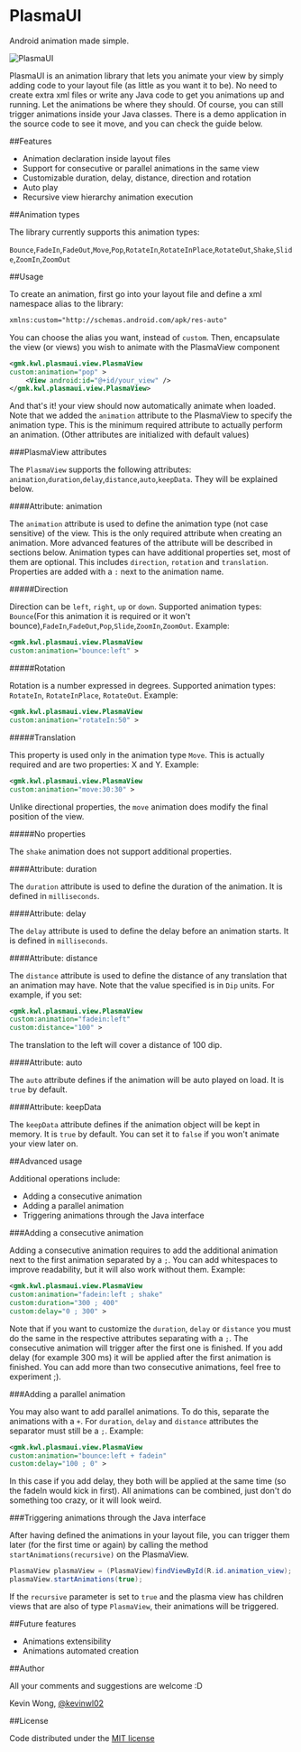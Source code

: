 PlasmaUI
========

Android animation made simple.

![PlasmaUI](/../github-media/media/presentation.gif?raw=true)

PlasmaUI is an animation library that lets you animate your view by simply adding code to your layout file (as little as you want it to be). No need to create extra xml files or write any Java code to get you animations up and running. Let the animations be where they should. Of course, you can still trigger animations inside your Java classes. 
There is a demo application in the source code to see it move, and you can check the guide below.

##Features

* Animation declaration inside layout files
* Support for consecutive or parallel animations in the same view
* Customizable duration, delay, distance, direction and rotation
* Auto play
* Recursive view hierarchy animation execution

##Animation types

The library currently supports this animation types:

`Bounce`,`FadeIn`,`FadeOut`,`Move`,`Pop`,`RotateIn`,`RotateInPlace`,`RotateOut`,`Shake`,`Slide`,`ZoomIn`,`ZoomOut`

##Usage

To create an animation, first go into your layout file and define a xml namespace alias to the library:

``` xml
xmlns:custom="http://schemas.android.com/apk/res-auto"
```

You can choose the alias you want, instead of `custom`.
Then, encapsulate the view (or views) you wish to animate with the PlasmaView component

``` xml
<gmk.kwl.plasmaui.view.PlasmaView
custom:animation="pop" >
	<View android:id="@+id/your_view" />
</gmk.kwl.plasmaui.view.PlasmaView>
```

And that's it! your view should now automatically animate when loaded.
Note that we added the `animation` attribute to the PlasmaView to specify the animation type. This is the minimum required attribute to actually perform an animation. (Other attributes are initialized with default values)

###PlasmaView attributes

The `PlasmaView` supports the following attributes: `animation`,`duration`,`delay`,`distance`,`auto`,`keepData`. They will be explained below.

####Attribute: animation

The `animation` attribute is used to define the animation type (not case sensitive) of the view. This is the only required attribute when creating an animation. More advanced features of the attribute will be described in sections below.
Animation types can have additional properties set, most of them are optional. This includes `direction`, `rotation` and `translation`. Properties are added with a `:` next to the animation name.

#####Direction

Direction can be `left`, `right`, `up` or `down`.
Supported animation types: `Bounce`(For this animation it is required or it won't bounce),`FadeIn`,`FadeOut`,`Pop`,`Slide`,`ZoomIn`,`ZoomOut`.
Example:

``` xml
<gmk.kwl.plasmaui.view.PlasmaView
custom:animation="bounce:left" >
```

#####Rotation

Rotation is a number expressed in degrees.
Supported animation types: `RotateIn`, `RotateInPlace`, `RotateOut`.
Example:

``` xml
<gmk.kwl.plasmaui.view.PlasmaView
custom:animation="rotateIn:50" >
```

#####Translation

This property is used only in the animation type `Move`. This is actually required and are two properties: X and Y.
Example:

``` xml
<gmk.kwl.plasmaui.view.PlasmaView
custom:animation="move:30:30" >
```

Unlike directional properties, the `move` animation does modify the final position of the view.

#####No properties

The `shake` animation does not support additional properties.

####Attribute: duration

The `duration` attribute is used to define the duration of the animation. It is defined in `milliseconds`.

####Attribute: delay

The `delay` attribute is used to define the delay before an animation starts. It is defined in `milliseconds`.

####Attribute: distance

The `distance` attribute is used to define the distance of any translation that an animation may have. Note that the value specified is in `Dip` units. For example, if you set:

``` xml
<gmk.kwl.plasmaui.view.PlasmaView
custom:animation="fadein:left"
custom:distance="100" >
```

The translation to the left will cover a distance of 100 dip.

####Attribute: auto

The `auto` attribute defines if the animation will be auto played on load. It is `true` by default.

####Attribute: keepData

The `keepData` attribute defines if the animation object will be kept in memory. It is `true` by default. You can set it to `false` if you won't animate your view later on.

##Advanced usage

Additional operations include: 

* Adding a consecutive animation 
* Adding a parallel animation
* Triggering animations through the Java interface

###Adding a consecutive animation

Adding a consecutive animation requires to add the additional animation next to the first animation separated by a `;`. You can add whitespaces to improve readability, but it will also work without them. Example:

``` xml
<gmk.kwl.plasmaui.view.PlasmaView
custom:animation="fadein:left ; shake"
custom:duration="300 ; 400"
custom:delay="0 ; 300" >
```

Note that if you want to customize the `duration`, `delay` or `distance` you must do the same in the respective attributes separating with a `;`.
The consecutive animation will trigger after the first one is finished. If you add delay (for example 300 ms) it will be applied after the first animation is finished.
You can add more than two consecutive animations, feel free to experiment ;).

###Adding a parallel animation

You may also want to add parallel animations. To do this, separate the animations with a `+`. For `duration`, `delay` and `distance` attributes the separator must still be a `;`. Example:

``` xml
<gmk.kwl.plasmaui.view.PlasmaView
custom:animation="bounce:left + fadein"
custom:delay="100 ; 0" >
```

In this case if you add delay, they both will be applied at the same time (so the fadeIn would kick in first). All animations can be combined, just don't do something too crazy, or it will look weird.

###Triggering animations through the Java interface

After having defined the animations in your layout file, you can trigger them later (for the first time or again) by calling the method `startAnimations(recursive)` on the PlasmaView.

``` java
PlasmaView plasmaView = (PlasmaView)findViewById(R.id.animation_view);
plasmaView.startAnimations(true);
```

If the `recursive` parameter is set to `true` and the plasma view has children views that are also of type `PlasmaView`, their animations will be triggered.

##Future features

* Animations extensibility
* Animations automated creation

##Author

All your comments and suggestions are welcome :D

Kevin Wong, [@kevinwl02](https://twitter.com/kevinwl02)

##License

Code distributed under the [MIT license](LICENSE)